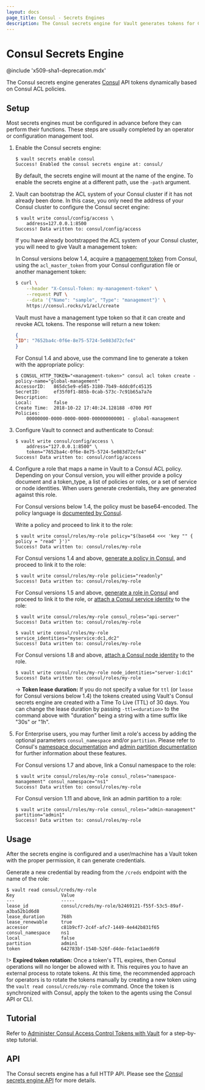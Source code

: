 ```yaml
---
layout: docs
page_title: Consul - Secrets Engines
description: The Consul secrets engine for Vault generates tokens for Consul dynamically.
---
```


# Consul Secrets Engine

@include 'x509-sha1-deprecation.mdx'

The Consul secrets engine generates [Consul](https://www.consul.io) API tokens
dynamically based on Consul ACL policies.

## Setup

Most secrets engines must be configured in advance before they can perform their
functions. These steps are usually completed by an operator or configuration
management tool.

1.  Enable the Consul secrets engine:

    ```shell-session
    $ vault secrets enable consul
    Success! Enabled the consul secrets engine at: consul/
    ```

    By default, the secrets engine will mount at the name of the engine. To
    enable the secrets engine at a different path, use the `-path` argument.

1. Vault can bootstrap the ACL system of your Consul cluster if it has
   not already been done. In this case, you only need the address of your
   Consul cluster to configure the Consul secret engine:

    ```text
    $ vault write consul/config/access \
        address=127.0.0.1:8500
    Success! Data written to: consul/config/access
    ```

    If you have already bootstrapped the ACL system of your Consul cluster, you
    will need to give Vault a management token:

    In Consul versions below 1.4, acquire a [management token][consul-mgmt-token] from Consul, using the
    `acl_master_token` from your Consul configuration file or another management
    token:

    ```sh
    $ curl \
        --header "X-Consul-Token: my-management-token" \
        --request PUT \
        --data '{"Name": "sample", "Type": "management"}' \
        https://consul.rocks/v1/acl/create
    ```

    Vault must have a management type token so that it can create and revoke ACL
    tokens. The response will return a new token:

    ```json
    {
    "ID": "7652ba4c-0f6e-8e75-5724-5e083d72cfe4"
    }
    ```

    For Consul 1.4 and above, use the command line to generate a token with the appropriate policy:

    ```shell-session
    $ CONSUL_HTTP_TOKEN="<management-token>" consul acl token create -policy-name="global-management"
    AccessorID:   865dc5e9-e585-3180-7b49-4ddc0fc45135
    SecretID:     ef35f0f1-885b-0cab-573c-7c91b65a7a7e
    Description:
    Local:        false
    Create Time:  2018-10-22 17:40:24.128188 -0700 PDT
    Policies:
        00000000-0000-0000-0000-000000000001 - global-management
    ```

1.  Configure Vault to connect and authenticate to Consul:

    ```shell-session
    $ vault write consul/config/access \
        address="127.0.0.1:8500" \
        token="7652ba4c-0f6e-8e75-5724-5e083d72cfe4"
    Success! Data written to: consul/config/access
    ```

1.  Configure a role that maps a name in Vault to a Consul ACL policy. Depending on your Consul version,
    you will either provide a policy document and a token_type, a list of policies or roles, or a set of
    service or node identities.
    When users generate credentials, they are generated against this role.

    For Consul versions below 1.4, the policy must be base64-encoded. The policy language is
    [documented by Consul](https://www.consul.io/docs/security/acl/acl-legacy).

    Write a policy and proceed to link it to the role:

    ```shell-session
    $ vault write consul/roles/my-role policy="$(base64 <<< 'key "" { policy = "read" }')"
    Success! Data written to: consul/roles/my-role
    ```

    For Consul versions 1.4 and above, [generate a policy in Consul](https://www.consul.io/docs/guides/acl.html),
    and proceed to link it to the role:

    ```shell-session
    $ vault write consul/roles/my-role policies="readonly"
    Success! Data written to: consul/roles/my-role
    ```

    For Consul versions 1.5 and above, [generate a role in Consul](https://www.consul.io/api/acl/roles) and
    proceed to link it to the role, or [attach a Consul service identity](https://www.consul.io/commands/acl/token/create#service-identity) to the role:

    ```shell-session
    $ vault write consul/roles/my-role consul_roles="api-server"
    Success! Data written to: consul/roles/my-role
    ```

    ```shell-session
    $ vault write consul/roles/my-role service_identities="myservice:dc1,dc2"
    Success! Data written to: consul/roles/my-role
    ```

    For Consul versions 1.8 and above, [attach a Consul node identity](https://www.consul.io/commands/acl/token/create#node-identity) to the role.

    ```shell-session
    $ vault write consul/roles/my-role node_identities="server-1:dc1"
    Success! Data written to: consul/roles/my-role
    ```

    -> **Token lease duration:** If you do not specify a value for `ttl` (or `lease` for Consul versions below 1.4) the
    tokens created using Vault's Consul secrets engine are created with a Time To Live (TTL) of 30 days. You can change
    the lease duration by passing `-ttl=<duration>` to the command above with "duration" being a string with a time
    suffix like "30s" or "1h".

1.  For Enterprise users, you may further limit a role's access by adding the optional parameters `consul_namespace` and/or
    `partition`. Please refer to Consul's [namespace documentation](https://www.consul.io/docs/enterprise/namespaces) and
    [admin partition documentation](https://www.consul.io/docs/enterprise/admin-partitions) for further information about
    these features.

    For Consul versions 1.7 and above, link a Consul namespace to the role:

    ```shell-session
    $ vault write consul/roles/my-role consul_roles="namespace-management" consul_namespace="ns1"
    Success! Data written to: consul/roles/my-role
    ```

    For Consul version 1.11 and above, link an admin partition to a role:

    ```shell-session
    $ vault write consul/roles/my-role consul_roles="admin-management" partition="admin1"
    Success! Data written to: consul/roles/my-role
    ```

## Usage

After the secrets engine is configured and a user/machine has a Vault token with
the proper permission, it can generate credentials.

Generate a new credential by reading from the `/creds` endpoint with the name
of the role:

```shell-session
$ vault read consul/creds/my-role
Key                 Value
---                 -----
lease_id            consul/creds/my-role/b2469121-f55f-53c5-89af-a3ba52b1d6d8
lease_duration      768h
lease_renewable     true
accessor            c81b9cf7-2c4f-afc7-1449-4e442b831f65
consul_namespace    ns1
local               false
partition           admin1
token               642783bf-1540-526f-d4de-fe1ac1aed6f0
```

!> **Expired token rotation:** Once a token's TTL expires, then Consul operations will no longer be allowed with it.
This requires you to have an external process to rotate tokens. At this time, the recommended approach for operators
is to rotate the tokens manually by creating a new token using the `vault read consul/creds/my-role` command. Once
the token is synchronized with Consul, apply the token to the agents using the Consul API or CLI.

## Tutorial

Refer to [Administer Consul Access Control Tokens with
Vault](https://learn.hashicorp.com/tutorials/consul/vault-consul-secrets) for a
step-by-step tutorial.

## API

The Consul secrets engine has a full HTTP API. Please see the
[Consul secrets engine API](/api-docs/secret/consul) for more
details.

[consul-mgmt-token]: https://www.consul.io/docs/agent/http/acl.html#acl_create
